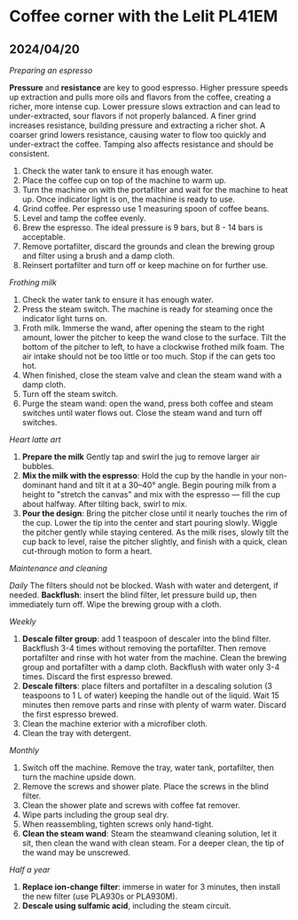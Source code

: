 # Coffee corner with the Lelit PL41EM

## 2024/04/20

*Preparing an espresso*

**Pressure** and **resistance** are key to good espresso. Higher pressure speeds up extraction and pulls more oils and flavors from the coffee, creating a richer, more intense cup. Lower pressure slows extraction and can lead to under-extracted, sour flavors if not properly balanced. A finer grind increases resistance, building pressure and extracting a richer shot. A coarser grind lowers resistance, causing water to flow too quickly and under-extract the coffee. Tamping also affects resistance and should be consistent.


1. Check the water tank to ensure it has enough water.
2. Place the coffee cup on top of the machine to warm up.
3. Turn the machine on with the portafilter and wait for the machine to heat up. Once indicator light is on, the machine is ready to use.
4. Grind coffee. Per espresso use 1 measuring spoon of coffee beans.
5. Level and tamp the coffee evenly. 
6. Brew the espresso. The ideal pressure is 9 bars, but 8 - 14 bars is acceptable.
7. Remove portafilter, discard the grounds and clean the brewing group and filter using a brush and a damp cloth. 
8. Reinsert portafilter and turn off or keep machine on for further use.


*Frothing milk*
1. Check the water tank to ensure it has enough water.
2. Press the steam switch. The machine is ready for steaming once the indicator light turns on. 
3. Froth milk. Immerse the wand, after opening the steam to the right amount, lower the pitcher to keep the wand close to the surface. Tilt the bottom of the pitcher to left, to have a clockwise frothed milk foam. The air intake should not be too little or too much. Stop if the can gets too hot.
4. When finished, close the steam valve and clean the steam wand with a damp cloth.  
5. Turn off the steam switch. 
6. Purge the steam wand: open the wand, press both coffee and steam switches until water flows out. Close the steam wand and turn off switches.

*Heart latte art*
1. **Prepare the milk**
Gently tap and swirl the jug to remove larger air bubbles.
2. **Mix the milk with the espresso**:
Hold the cup by the handle in your non-dominant hand and tilt it at a 30–40° angle. Begin pouring milk from a height to "stretch the canvas" and mix with the espresso — fill the cup about halfway. After tilting back, swirl to mix.
3. **Pour the design**:
Bring the pitcher close until it nearly touches the rim of the cup. Lower the tip into the center and start pouring slowly. Wiggle the pitcher gently while staying centered. As the milk rises, slowly tilt the cup back to level, raise the pitcher slightly, and finish with a quick, clean cut-through motion to form a heart.

*Maintenance and cleaning*

*Daily*
The filters should not be blocked. Wash with water and detergent, if needed. 
**Backflush**: insert the blind filter, let pressure build up, then immediately turn off. Wipe the brewing group with a cloth.

*Weekly*
1. **Descale filter group**: add 1 teaspoon of descaler into the blind filter. Backflush 3-4 times without removing the portafilter. Then remove portafilter and rinse with hot water from the machine. Clean the brewing group and portafilter with a damp cloth. Backflush with water only 3-4 times. Discard the first espresso brewed.
2. **Descale filters**: place filters and portafilter in a descaling solution (3 teaspoons to 1 L of water) keeping the handle out of the liquid.  Wait 15 minutes then remove parts and rinse with plenty of warm water. Discard the first espresso brewed.
3. Clean the machine exterior with a microfiber cloth.
4. Clean the tray with detergent.

*Monthly*
1. Switch off the machine. Remove the tray, water tank, portafilter, then turn the machine upside down.
2. Remove the screws and shower plate. Place the screws in the blind filter. 
3. Clean the shower plate and screws with coffee fat remover. 
4. Wipe parts including the group seal dry. 
5. When reassembling, tighten screws only hand-tight.
6. **Clean the steam wand**: Steam the steamwand cleaning solution, let it sit, then clean the wand with clean steam. For a deeper clean, the tip of the wand may be unscrewed.

*Half a year*
1. **Replace ion-change filter**: immerse in water for 3 minutes, then install the new filter (use PLA930s or PLA930M).
2. **Descale using sulfamic acid**, including the steam circuit.


